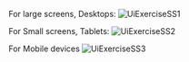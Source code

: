 For large screens, Desktops:
![UiExerciseSS1](https://user-images.githubusercontent.com/78963460/107912764-ef868680-6f80-11eb-8412-18abd3ab252e.png)

For Small screens, Tablets:
![UiExerciseSS2](https://user-images.githubusercontent.com/78963460/107912777-f3b2a400-6f80-11eb-8eda-d32d4e13aa46.png)

For Mobile devices
![UiExerciseSS3](https://user-images.githubusercontent.com/78963460/107912783-f614fe00-6f80-11eb-99be-4ff1216ef8fa.png)
